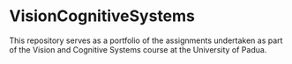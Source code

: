 # VisionCognitiveSystems

This repository serves as a portfolio of the assignments undertaken as part of the Vision and Cognitive Systems course at the University of Padua. 
